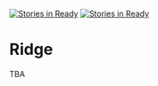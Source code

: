 [![Stories in Ready](https://badge.waffle.io/BitLife/Ridge.png?label=ready&title=Ready)](https://waffle.io/BitLife/Ridge)
[![Stories in Ready](https://badge.waffle.io/BitLife/Ridge.png?label=ready&title=Ready)](https://waffle.io/BitLife/Ridge)
# Ridge
TBA
